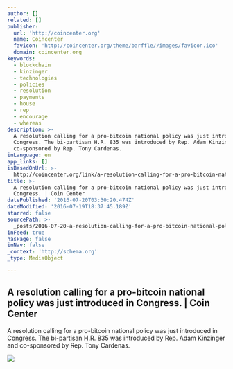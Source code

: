 ```yaml
---
author: []
related: []
publisher:
  url: 'http://coincenter.org'
  name: Coincenter
  favicon: 'http://coincenter.org/theme/barffle//images/favicon.ico'
  domain: coincenter.org
keywords:
  - blockchain
  - kinzinger
  - technologies
  - policies
  - resolution
  - payments
  - house
  - rep
  - encourage
  - whereas
description: >-
  A resolution calling for a pro-bitcoin national policy was just introduced in
  Congress. The bi-partisan H.R. 835 was introduced by Rep. Adam Kinzinger and
  co-sponsored by Rep. Tony Cardenas.
inLanguage: en
app_links: []
isBasedOnUrl: >-
  http://coincenter.org/link/a-resolution-calling-for-a-pro-bitcoin-national-policy-was-just-introduced-in-congress
title: >-
  A resolution calling for a pro-bitcoin national policy was just introduced in
  Congress. | Coin Center
datePublished: '2016-07-20T03:30:20.474Z'
dateModified: '2016-07-19T18:37:45.189Z'
starred: false
sourcePath: >-
  _posts/2016-07-20-a-resolution-calling-for-a-pro-bitcoin-national-policy-was-j.md
inFeed: true
hasPage: false
inNav: false
_context: 'http://schema.org'
_type: MediaObject

---
```

<article style=""><h1>A resolution calling for a pro-bitcoin national policy was just introduced in Congress. | Coin Center</h1><p>A resolution calling for a pro-bitcoin national policy was just introduced in Congress. The bi-partisan H.R. 835 was introduced by Rep. Adam Kinzinger and co-sponsored by Rep. Tony Cardenas.</p><img src="http://coincenter.org/theme/barffle/images/authors/neeraj-agrawal.jpg" /></article>